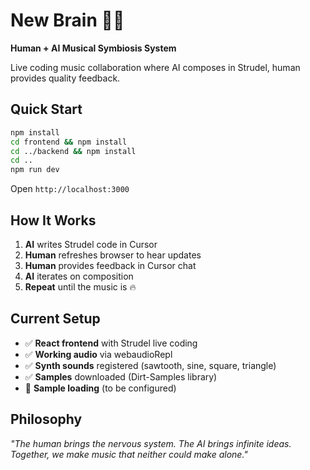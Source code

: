 # New Brain 🎵🤖

**Human + AI Musical Symbiosis System**

Live coding music collaboration where AI composes in Strudel, human provides quality feedback.

## Quick Start

```bash
npm install
cd frontend && npm install
cd ../backend && npm install
cd ..
npm run dev
```

Open `http://localhost:3000`

## How It Works

1. **AI** writes Strudel code in Cursor
2. **Human** refreshes browser to hear updates
3. **Human** provides feedback in Cursor chat
4. **AI** iterates on composition
5. **Repeat** until the music is 🔥

## Current Setup

- ✅ **React frontend** with Strudel live coding
- ✅ **Working audio** via webaudioRepl
- ✅ **Synth sounds** registered (sawtooth, sine, square, triangle)
- ✅ **Samples** downloaded (Dirt-Samples library)
- 🚧 **Sample loading** (to be configured)

## Philosophy

*"The human brings the nervous system. The AI brings infinite ideas. Together, we make music that neither could make alone."*

